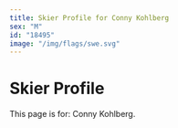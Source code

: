 ```yaml
---
title: Skier Profile for Conny Kohlberg
sex: "M"
id: "18495"
image: "/img/flags/swe.svg" 
---
```


# Skier Profile

This page is for: Conny Kohlberg.
    